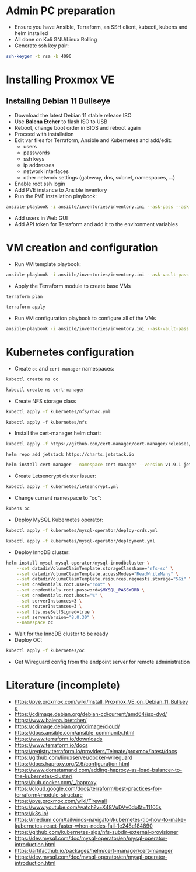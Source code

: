 # Admin PC preparation

- Ensure you have Ansible, Terraform, an SSH client, kubectl, kubens and helm installed
- All done on Kali GNU/Linux Rolling
- Generate ssh key pair:

```bash
ssh-keygen -t rsa -b 4096
```

# Installing Proxmox VE

## Installing Debian 11 Bullseye

- Download the latest Debian 11 stable release ISO
- Use **Balena Etcher** to flash ISO to USB
- Reboot, change boot order in BIOS and reboot again
- Proceed with installation
- Edit var files for Terraform, Ansible and Kubernetes and add/edit:
	- users
	- passwords
	- ssh keys
	- ip addresses
	- network interfaces
	- other network settings (gateway, dns, subnet, namespaces, ...)
- Enable root ssh login
- Add PVE instance to Ansible inventory
- Run the PVE installation playbook:

```bash
ansible-playbook -i ansible/inventories/inventory.ini --ask-pass --ask-vault-pass ansible/playbooks/pve.yml
```

- Add users in Web GUI
- Add API token for Terraform and add it to the environment variables

# VM creation and configuration

- Run VM template playbook:

```bash
ansible-playbook -i ansible/inventories/inventory.ini --ask-vault-pass ansible/playbooks/vm_template.yml
```

- Apply the Terraform module to create base VMs

```bash
terraform plan
```

```bash
terraform apply
```

- Run VM configuration playbook to configure all of the VMs

```bash
ansible-playbook -i ansible/inventories/inventory.ini --ask-vault-pass ansible/playbooks/vm_conf.yml
```

# Kubernetes configuration

- Create `oc` and `cert-manager` namespaces:

```bash
kubectl create ns oc
```

```bash
kubectl create ns cert-manager
```

- Create NFS storage class

```bash
kubectl apply -f kubernetes/nfs/rbac.yml
```

```
kubectl apply -f kubernetes/nfs
```

- Install the cert-manager helm chart:

```bash
kubectl apply -f https://github.com/cert-manager/cert-manager/releases/download/v1.9.1/cert-manager.crds.yaml
```

```bash
helm repo add jetstack https://charts.jetstack.io
```

```bash
helm install cert-manager --namespace cert-manager --version v1.9.1 jetstack/cert-manager
```

- Create Letsencrypt cluster issuer:

```bash
kubectl apply -f kubernetes/letsencrypt.yml
```

- Change current namespace to "oc":

```bash
kubens oc
```

- Deploy MySQL Kubernetes operator:

```bash
kubectl apply -f kubernetes/mysql-operator/deploy-crds.yml
```

```bash
kubectl apply -f kubernetes/mysql-operator/deployment.yml
```

- Deploy InnoDB cluster:

```bash
helm install mysql mysql-operator/mysql-innodbcluster \
    --set datadirVolumeClaimTemplate.storageClassName="nfs-sc" \
    --set datadirVolumeClaimTemplate.accessModes="ReadWriteMany" \
    --set datadirVolumeClaimTemplate.resources.requests.storage="5Gi" \
    --set credentials.root.user="root" \
    --set credentials.root.password=$MYSQL_PASSWORD \
    --set credentials.root.host="%" \
    --set serverInstances=3 \
    --set routerInstances=3 \
    --set tls.useSelfSigned=true \
    --set serverVersion="8.0.30" \
    --namespace oc
```

- Wait for the InnoDB cluster to be ready
- Deploy OC:

```bash
kubectl apply -f kubernetes/oc
```
- Get Wireguard config from the endpoint server for remote administration

# Literature (incomplete)
- https://pve.proxmox.com/wiki/Install_Proxmox_VE_on_Debian_11_Bullseye
- https://cdimage.debian.org/debian-cd/current/amd64/iso-dvd/
- https://www.balena.io/etcher/
- https://cdimage.debian.org/cdimage/cloud/
- https://docs.ansible.com/ansible_community.html
- https://www.terraform.io/downloads
- https://www.terraform.io/docs
- https://registry.terraform.io/providers/Telmate/proxmox/latest/docs
- https://github.com/linuxserver/docker-wireguard
- https://docs.haproxy.org/2.6/configuration.html
- https://www.domstamand.com/adding-haproxy-as-load-balancer-to-the-kubernetes-cluster/
- https://hub.docker.com/_/haproxy
- https://cloud.google.com/docs/terraform/best-practices-for-terraform#module-structure
- https://pve.proxmox.com/wiki/Firewall
- https://www.youtube.com/watch?v=X48VuDVv0do&t=11105s
- https://k3s.io/
- https://medium.com/tailwinds-navigator/kubernetes-tip-how-to-make-kubernetes-react-faster-when-nodes-fail-1e248e184890
- https://github.com/kubernetes-sigs/nfs-subdir-external-provisioner
- https://dev.mysql.com/doc/mysql-operator/en/mysql-operator-introduction.html
- https://artifacthub.io/packages/helm/cert-manager/cert-manager
- https://dev.mysql.com/doc/mysql-operator/en/mysql-operator-introduction.html